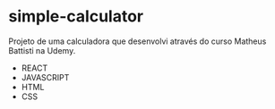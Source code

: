 # simple-calculator

Projeto de uma calculadora que desenvolvi através do curso Matheus Battisti na Udemy.

- REACT
- JAVASCRIPT
- HTML
- CSS
